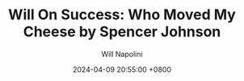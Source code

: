 ---
title: "Will On Success: Who Moved My Cheese by Spencer Johnson"
author: Will Napolini
date: 2024-04-09 20:55:00 +0800
categories: [Mindset, Book-summaries]
tags:
  [
    who-moved-my-cheese,
    spencer-johnson,
    change-management,
    adaptability,
    problem-solving,
    workplace,
    leadership,
    business,
    motivation,
    personal-development,
    dealing-with-change,
    corporate-culture,
    positive-attitude,
    facing-challenges,
    employee-training,
    teamwork,
    customer-service,
    success-strategies,
    business-book,
    management-skills,
    career-growth,
    self-help
  ]
image: https://pbs.twimg.com/media/GO2JsDOXEAAXTk9?format=jpg&name=large
alt: "Will On Success: Who Moved My Cheese by Spencer Johnson"
fallback:
  - 
  # Replace with the URL of your backup image
  -
  # Replace with the URL of your backup image
---